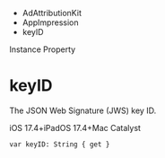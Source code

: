 

- AdAttributionKit
- AppImpression
-  keyID 

Instance Property

# keyID

The JSON Web Signature (JWS) key ID.

iOS 17.4+iPadOS 17.4+Mac Catalyst

``` source
var keyID: String { get }
```


